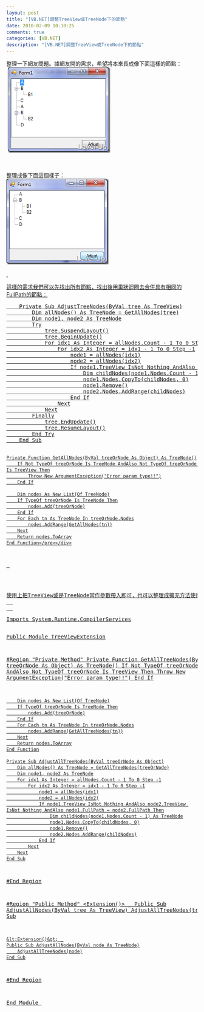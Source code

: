 ```yaml
---
layout: post
title: "[VB.NET]調整TreeView或TreeNode下的節點"
date: 2010-02-09 10:10:25
comments: true
categories: [VB.NET]
description: "[VB.NET]調整TreeView或TreeNode下的節點"
---
```

<p> 整理一下網友問題。據網友開的需求，希望將本來長成像下面這樣的節點：   <br /> <img style="border-bottom: 0px; border-left: 0px; display: inline; border-top: 0px; border-right: 0px" title="image" border="0" alt="image" src="\images\posts\13552\image_thumb.png" width="270" height="226" /></a> </p>  <p> </p>  <p>整理成像下面這個樣子：   <br /><a href="http://files.dotblogs.com.tw/larrynung/1002/VB.NETTreeView_132FA/image_4.png" rel="lightbox"><img style="border-bottom: 0px; border-left: 0px; display: inline; border-top: 0px; border-right: 0px" title="image" border="0" alt="image" src="\images\posts\13552\image_thumb_1.png" width="270" height="226" /> </p>  <p> </p>  <p>這樣的需求我們可以先找出所有節點，找出後用巢狀迴圈去合併具有相同的FullPath的節點：   <br />    </p><div style="padding-bottom: 0px; margin: 0px; padding-left: 0px; padding-right: 0px; display: inline; float: none; padding-top: 0px" id="scid:812469c5-0cb0-4c63-8c15-c81123a09de7:a4b71ee5-0b33-41d3-aba4-1937be76453e" class="wlWriterEditableSmartContent"><pre name="code" class="vb:nocontrols">    Private Sub AdjustTreeNodes(ByVal tree As TreeView)
        Dim allNodes() As TreeNode = GetAllNodes(tree)
        Dim node1, node2 As TreeNode
        Try
            tree.SuspendLayout()
            tree.BeginUpdate()
            For idx1 As Integer = allNodes.Count - 1 To 0 Step -1
                For idx2 As Integer = idx1 - 1 To 0 Step -1
                    node1 = allNodes(idx1)
                    node2 = allNodes(idx2)
                    If node1.TreeView IsNot Nothing AndAlso node2.TreeView IsNot Nothing AndAlso node1.FullPath = node2.FullPath Then
                        Dim childNodes(node1.Nodes.Count - 1) As TreeNode
                        node1.Nodes.CopyTo(childNodes, 0)
                        node1.Remove()
                        node2.Nodes.AddRange(childNodes)
                    End If
                Next
            Next
        Finally
            tree.EndUpdate()
            tree.ResumeLayout()
        End Try
    End Sub

    Private Function GetAllNodes(ByVal treeOrNode As Object) As TreeNode()
        If Not TypeOf treeOrNode Is TreeNode AndAlso Not TypeOf treeOrNode Is TreeView Then
            Throw New ArgumentException("Error param type!!")
        End If

        Dim nodes As New List(Of TreeNode)
        If TypeOf treeOrNode Is TreeNode Then
            nodes.Add(treeOrNode)
        End If
        For Each tn As TreeNode In treeOrNode.Nodes
            nodes.AddRange(GetAllNodes(tn))
        Next
        Return nodes.ToArray
    End Function</pre></div>


<p> </p>

<p>使用上把TreeView或是TreeNode當作參數帶入即可，也可以整理成擴充方法使用：
  <br />  </p><div style="padding-bottom: 0px; margin: 0px; padding-left: 0px; padding-right: 0px; display: inline; float: none; padding-top: 0px" id="scid:812469c5-0cb0-4c63-8c15-c81123a09de7:73c9e346-8502-40cf-ac58-452f86b96ba2" class="wlWriterEditableSmartContent"><pre name="code" class="vb:nocontrols">Imports System.Runtime.CompilerServices

Public Module TreeViewExtension

#Region "Private Method"
    Private Function GetAllTreeNodes(ByVal treeOrNode As Object) As TreeNode()
        If Not TypeOf treeOrNode Is TreeNode AndAlso Not TypeOf treeOrNode Is TreeView Then
            Throw New ArgumentException("Error param type!!")
        End If

        Dim nodes As New List(Of TreeNode)
        If TypeOf treeOrNode Is TreeNode Then
            nodes.Add(treeOrNode)
        End If
        For Each tn As TreeNode In treeOrNode.Nodes
            nodes.AddRange(GetAllTreeNodes(tn))
        Next
        Return nodes.ToArray
    End Function

    Private Sub AdjustAllTreeNodes(ByVal treeOrNode As Object)
        Dim allNodes() As TreeNode = GetAllTreeNodes(treeOrNode)
        Dim node1, node2 As TreeNode
        For idx1 As Integer = allNodes.Count - 1 To 0 Step -1
            For idx2 As Integer = idx1 - 1 To 0 Step -1
                node1 = allNodes(idx1)
                node2 = allNodes(idx2)
                If node1.TreeView IsNot Nothing AndAlso node2.TreeView IsNot Nothing AndAlso node1.FullPath = node2.FullPath Then
                    Dim childNodes(node1.Nodes.Count - 1) As TreeNode
                    node1.Nodes.CopyTo(childNodes, 0)
                    node1.Remove()
                    node2.Nodes.AddRange(childNodes)
                End If
            Next
        Next
    End Sub
#End Region


#Region "Public Method"
    &lt;Extension()&gt; _
    Public Sub AdjustAllNodes(ByVal tree As TreeView)
        AdjustAllTreeNodes(tree)
    End Sub

    &lt;Extension()&gt; _
    Public Sub AdjustAllNodes(ByVal node As TreeNode)
        AdjustAllTreeNodes(node)
    End Sub
#End Region

End Module
</pre></div>
